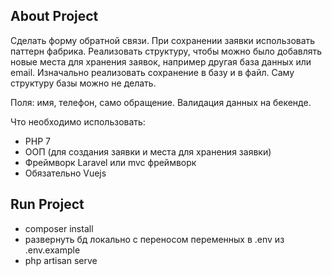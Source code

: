 ## About Project

Сделать форму обратной связи.
При сохранении заявки использовать паттерн фабрика.
Реализовать структуру, чтобы можно было добавлять новые места для хранения заявок, например другая база данных или email.
Изначально реализовать сохранение в базу и в файл. Саму структуру базы можно не делать.

Поля: имя, телефон, само обращение. Валидация данных на бекенде.

Что необходимо использовать:
- PHP 7
- ООП (для создания заявки и места для хранения заявки)
- Фреймворк Laravel или mvc фреймворк
- Обязательно Vuejs

## Run Project
- composer install
- развернуть бд локально c переносом переменных в .env из .env.example
- php artisan serve
